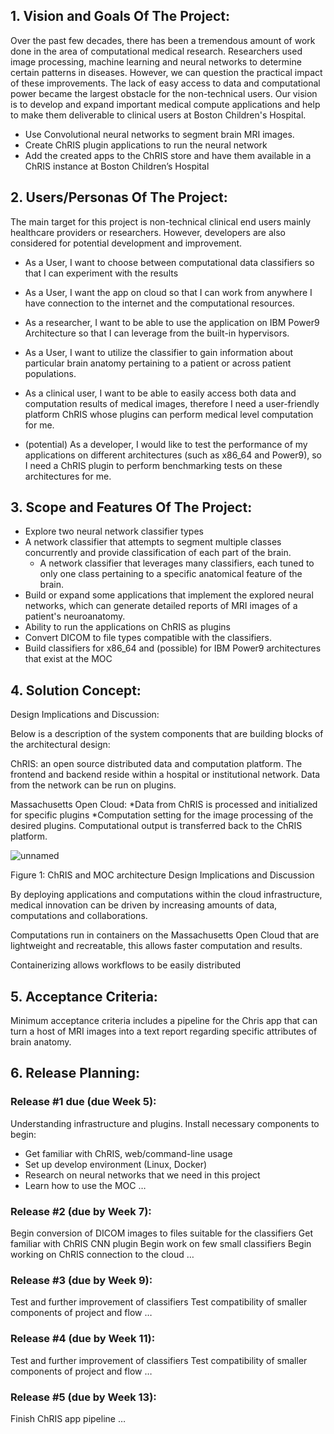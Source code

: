 ## 1.   Vision and Goals Of The Project: 

Over the past few decades, there has been a tremendous amount of work done in the area of computational medical research. Researchers used image processing, machine learning and neural networks to determine certain patterns in diseases. However, we can question the practical impact of these improvements. The lack of easy access to data and computational power became the largest obstacle for the non-technical users. Our vision is to develop and expand important medical compute applications and help to make them deliverable to clinical users at Boston Children's Hospital.

* Use Convolutional neural networks to segment brain MRI images.
* Create ChRIS plugin applications to run the neural network
* Add the created apps to the ChRIS store and have them available in a ChRIS instance at Boston Children’s Hospital


## 2. Users/Personas Of The Project:

The main target for this project is non-technical clinical end users mainly healthcare providers or researchers. However, developers are also considered for potential development and improvement.

* As a User, I want to choose between computational data classifiers so that I can experiment with the results
* As a User, I want the app on cloud so that I can work from anywhere I have connection to the internet and the computational resources.
* As a researcher, I want to be able to use the application on IBM Power9 Architecture so that I can leverage from the built-in hypervisors.
* As a User, I want to utilize the classifier to gain information about particular brain anatomy pertaining to a patient or across patient populations. 

* As a clinical user, I want to be able to easily access both data and computation results of medical images, therefore I need a user-friendly platform ChRIS whose plugins can perform medical level computation for me.
* (potential) As a developer, I would like to test the performance of my applications on different architectures (such as x86_64 and Power9), so I need a ChRIS plugin to perform benchmarking tests on these architectures for me. 


## 3.   Scope and Features Of The Project:

* Explore two neural network classifier types
* A network classifier that attempts to segment multiple classes concurrently and provide classification of each part of the brain. 
	* A network classifier that leverages many classifiers, each tuned to only one class pertaining to a specific anatomical feature of the brain. 
* Build or expand some applications that implement the explored neural networks, which can generate detailed reports of MRI images of a patient's neuroanatomy.
* Ability to run the applications on ChRIS as plugins
* Convert DICOM to file types compatible with the classifiers. 
* Build classifiers for x86_64 and (possible) for IBM Power9 architectures that exist at the MOC

## 4. Solution Concept:

Design Implications and Discussion:

Below is a description of the system components that are building blocks of the architectural design:

ChRIS: an open source distributed data and computation platform. The frontend and backend reside within a hospital or institutional network. Data from the network can be run on plugins. 

Massachusetts Open Cloud: 
	*Data from ChRIS is processed and initialized for specific plugins
*Computation setting for the image processing of the desired plugins. Computational output is transferred back to the ChRIS platform.

![unnamed](https://user-images.githubusercontent.com/56164556/93654263-9e329500-f9ea-11ea-9cad-3623d6bfe0a5.png)

Figure 1: ChRIS and MOC architecture
Design Implications and Discussion

By deploying applications and computations within the cloud infrastructure, medical innovation can be driven by increasing amounts of data, computations and collaborations. 

Computations run in containers on the Massachusetts Open Cloud that are lightweight and recreatable, this allows faster computation and results. 

Containerizing allows workflows to be easily distributed

## 5. Acceptance Criteria:

Minimum acceptance criteria includes a pipeline for the Chris app that can turn a host of MRI images into a text report regarding specific attributes of brain anatomy.

## 6.  Release Planning:
### Release #1 due (due Week 5):
Understanding infrastructure and plugins. Install necessary components to begin:
* Get familiar with ChRIS, web/command-line usage
* Set up develop environment (Linux, Docker)
* Research on neural networks that we need in this project
* Learn how to use the MOC
…

### Release #2 (due by Week 7):
Begin conversion of DICOM images to files suitable for the classifiers
Get familiar with ChRIS CNN plugin
Begin work on few small classifiers
Begin working on ChRIS connection to the cloud
…

### Release #3 (due by Week 9): 
Test and further improvement of classifiers
Test compatibility of smaller components of project and flow
…

### Release #4 (due by Week 11):
Test and further improvement of classifiers
Test compatibility of smaller components of project and flow
…

### Release #5 (due by Week 13):
Finish ChRIS app pipeline 
…


